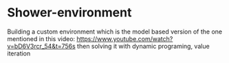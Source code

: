# Shower-environment
Building a custom environment which is the model based version of the one mentioned in this video: https://www.youtube.com/watch?v=bD6V3rcr_54&t=756s
then solving it with dynamic programing, value iteration
